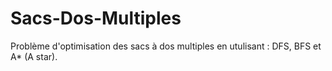 # Sacs-Dos-Multiples
Problème d'optimisation des sacs à dos multiples en utulisant : DFS, BFS et A* (A star).
